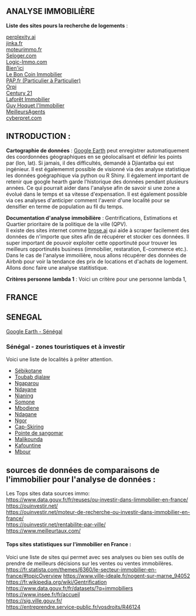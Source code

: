 ## ANALYSE IMMOBILIÈRE

**Liste des sites pours la recherche de logements** :  

[perplexity.ai](https://www.perplexity.ai/)  
[jinka.fr](https://www.jinka.fr/asrenter/alert/list)  
[moteurimmo.fr](https://moteurimmo.fr/)  
[Seloger.com](www.seloger.com)  
[Logic-Immo.com](www.logic-immo.com)  
[Bien'ici](www.bienici.com)  
[Le Bon Coin Immobilier](www.leboncoin.fr)  
[PAP.fr (Particulier à Particulier)](www.pap.fr)  
[Orpi](www.orpi.com)  
[Century 21](www.century21.fr)  
[Laforêt Immobilier](www.laforet.com)  
[Guy Hoquet l'Immobilier](www.guy-hoquet.com)  
[MeilleursAgents](www.meilleursagents.com)  
[cyberpret.com](https://www.cyberpret.com/agregateurs-annonces-immo-moteurs-recherche-immobiliers.html)  


## INTRODUCTION :
**Cartographie de données** : [Google Earth](https://earth.google.com/web) peut enregistrer automatiquement des coordonnées géographiques en se géolocalisant et définir les points par (lon, lat). Si jamais, il des difficultés, demandé à Djiantatba qui est ingénieur. Il est égalememnt possible de visionné via des analyse statistique les données goégraphique via python ou R Shiny. Il également important de retenir que google hearth garde l'historique des données pendant plusieurs années. Ce qui pourrait aider dans l'analyse afin de savoir si une zone a évolué dans le temps et sa vitesse d'expensation. Il est également possible via ces analyses d'anticiper comment l'avenir d'une localité pour se densifier en terme de population au fil du temps.

  
**Documentation d'analyse immobilière** : Gentrifications, Estimations et Quartier prioritaire de la politique de la ville (QPV).  
Il existe des sites internet comme [brose.ai](https://dashboard.browse.ai/teams/personal/robots/new/custom?originUrl=&purpose=extract) qui aide à scraper facilement des données de n'importe que sites afin de récupérer et stocker ces données.
Il super important de pouvoir exploiter cette opportinuté pour trouver les meilleurs opportinutés business (immobilier, restaration, E-commerce etc.).  
Dans le cas de l'analyse immoilière, nous allons récupérer des données de Airbnb pour voir la tendance des prix de locations et d'achats de logement.
Allons donc faire une analyse statitistique.  

**Critères personne lambda 1** :
Voici un critère pour une personne lambda 1, 


## FRANCE



## SENEGAL

[Google Earth - Sénégal](https://earth.google.com/web)

### Sénégal - zones touristiques et à investir
Voici une liste de localités à prêter attention.
- [Sébikotane](https://earth.google.com/web) 
- [Toubab djalaw](https://earth.google.com/web)
- [Ngaparou](https://earth.google.com/web) 
- [Ndayane](https://earth.google.com/web) 
- [Nianing](https://earth.google.com/web) 
- [Somone](https://earth.google.com/web) 
- [Mbodiene](https://earth.google.com/web) 
- [Ndagane](https://earth.google.com/web) 
- [Ngor](https://earth.google.com/web) 
- [Cap-Skiring](https://earth.google.com/web) 
- [Pointe de sangomar](https://earth.google.com/web) 
- [Malikounda](https://earth.google.com/web) 
- [Kafountine](https://earth.google.com/web) 
- [Mbour](https://earth.google.com/web) 



## sources de données de comparaisons de l'immobilier pour l'analyse de données :  
Les Tops sites data sources immo:  
https://www.data.gouv.fr/fr/reuses/ou-investir-dans-limmobilier-en-france/  
https://ouinvestir.net/  
https://ouinvestir.net/moteur-de-recherche-ou-investir-dans-immobilier-en-france/  
https://ouinvestir.net/rentabilite-par-ville/  
https://www.meilleurtaux.com/  

#### Tops sites statistiques sur l'immobilier en France :  
Voici une liste de sites qui permet avec ses analyses ou bien ses outils de prendre de meilleurs décisions sur les ventes ou ventes immobilères.
https://fr.statista.com/themes/6360/le-secteur-immobilier-en-france/#topicOverview
https://www.ville-ideale.fr/nogent-sur-marne_94052  
https://fr.wikipedia.org/wiki/Gentrification  
https://www.data.gouv.fr/fr/datasets/?q=immobiliers  
https://www.insee.fr/fr/accueil  
https://sig.ville.gouv.fr/  
https://entreprendre.service-public.fr/vosdroits/R46124  


